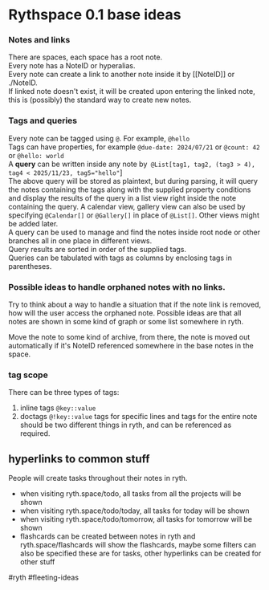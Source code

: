 # Rythspace 0.1 base ideas
### Notes and links   
There are spaces, each space has a root note.   
Every note has a NoteID or hyperalias.   
Every note can create a link to another note inside it by [[NoteID]] or ./NoteID.   
If linked note doesn't exist, it will be created upon entering the linked note, this is (possibly) the standard way to create new notes.   
   
### Tags and queries   
Every note can be tagged using `@`. For example, `@hello`    
Tags can have properties, for example `@due-date: 2024/07/21`  or `@count: 42` or `@hello: world`    
A **query** can be written inside any note by` @List[tag1, tag2, (tag3 > 4), tag4 < 2025/11/23, tag5="hello"`]    
The above query will be stored as plaintext, but during parsing, it will query the notes containing the tags along with the supplied property conditions and display the results of the query in a list view right inside the note containing the query. A calendar view, gallery view can also be used by specifying `@Calendar[]`  or `@Gallery[]` in place of `@List[]`. Other views might be added later.   
A query can be used to manage and find the notes inside root node or other branches all in one place in different views.   
Query results are sorted in order of the supplied tags.   
Queries can be tabulated with tags as columns by enclosing tags in parentheses.   
### Possible ideas to handle orphaned notes with no links.   
Try to think about a way to handle a situation that if the note link is removed, how will the user access the orphaned note. Possible ideas are that all notes are shown in some kind of graph or some list somewhere in ryth.

Move the note to some kind of archive, from there, the note is moved out automatically if it's NoteID referenced somewhere in the base notes in the space.

### tag scope
There can be three types of tags:
1. inline tags `@key::value`
2. doctags `@!key::value`
tags for specific lines and tags for the entire note should be two different things in ryth, and can be referenced as required.

## hyperlinks to common stuff
People will create tasks throughout their notes in ryth.
- when visiting ryth.space/todo, all tasks from all the projects will be shown
- when visiting ryth.space/todo/today, all tasks for today will be shown
- when visiting ryth.space/todo/tomorrow, all tasks for tomorrow will be shown
- flashcards can be created between notes in ryth and ryth.space/flashcards will show the flashcards, maybe some filters can also be specified
these are for tasks, other hyperlinks can be created for other stuff

#ryth #fleeting-ideas